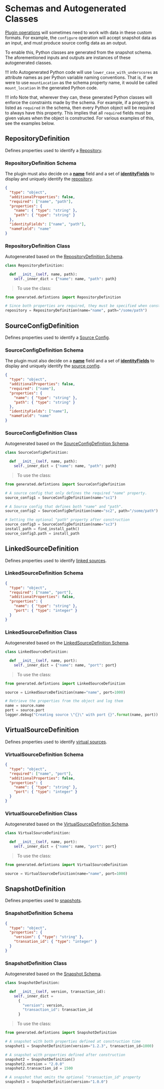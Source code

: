 # Schemas and Autogenerated Classes

[Plugin operations](Plugin_Operations.md) will sometimes need to work with data in these custom formats. For example, the `configure` operation will accept snapshot data as an input, and must produce source config data as an output.

To enable this, Python classes are generated from the snapshot schema. The aforementioned inputs and outputs are instances of these autogenerated classes.

!!! info
    Autogenerated Python code will use `lower_case_with_underscores` as attribute names as per Python variable naming conventions.
    That is, if we were to use `mountLocation` as the schema property name, it would be called
    `mount_location` in the generated Python code.

!!! info
    Note that, wherever they can, these generated Python classes will enforce the constraints made by the schema. For example, if a property is listed as `required` in the schema, then every Python object will be required to always have this property. This implies that all `required` fields must be given values when the object is constructed. For various examples of this, see the examples below.

## RepositoryDefinition

Defines properties used to identify a [Repository](Glossary.md#repository).

### RepositoryDefinition Schema

The plugin must also decide on a [**name**](Schemas.md#namefield) field and a set of [**identityFields**](Schemas.md#identityfields) to display and uniquely identify the [repository](Glossary.md#repository).

```json
{
  "type": "object",
  "additionalProperties": false,
  "required": ["name", "path"],
  "properties": {
    "name": { "type": "string" },
    "path": { "type": "string" }
  },
  "identityFields": ["name", "path"],
  "nameField": "name"
}
```

### RepositoryDefinition Class

Autogenerated based on the [RepositoryDefinition Schema](#repositorydefinition-schema).

```python
class RepositoryDefinition:

  def __init__(self, name, path):
    self._inner_dict = {"name": name, "path": path}
```

> To use the class:

```python
from generated.defintions import RepositoryDefinition

# Since both properties are required, they must be specified when constructing the object
repository = RepositoryDefinition(name="name", path="/some/path")
```

## SourceConfigDefinition

Defines properties used to identify a [Source Config](Glossary.md#source-config).

### SourceConfigDefinition Schema

The plugin must also decide on a [**name**](Schemas.md#namefield) field and a set of [**identityFields**](Schemas.md#identityfields) to display and uniquely identify the [source config](Glossary.md#source-configs).

```json
{
  "type": "object",
  "additionalProperties": false,
  "required": ["name"],
  "properties": {
    "name": { "type": "string" },
    "path": { "type": "string" }
  },
  "identityFields": ["name"],
  "nameField": "name"
}
```

### SourceConfigDefinition Class

Autogenerated based on the [SourceConfigDefinition Schema](#sourceconfigdefinition-schema).

```python
class SourceConfigDefinition:

  def __init__(self, name, path):
    self._inner_dict = {"name": name, "path": path}
```

> To use the class:

```python
from generated.defintions import SourceConfigDefinition

# A source config that only defines the required "name" property.
source_config1 = SourceConfigDefinition(name="sc1")

# A Source config that defines both "name" and "path".
source_config2 = SourceConfigDefinition(name="sc2", path="/some/path")

# Setting the optional "path" property after construction
source_config3 = SourceConfigDefinition(name="sc3")
install_path = find_install_path()
source_config3.path = install_path
```

## LinkedSourceDefinition

Defines properties used to identify [linked sources](Glossary.md#linked-source).

### LinkedSourceDefinition Schema

```json
{
  "type": "object",
  "required": ["name", "port"],
  "additionalProperties": false,
  "properties": {
    "name": { "type": "string" },
    "port": { "type": "integer" }
  }
}
```

### LinkedSourceDefinition Class

Autogenerated based on the [LinkedSourceDefinition Schema](#linkedsourcedefinition-schema).

```python
class LinkedSourceDefinition:

  def __init__(self, name, port):
    self._inner_dict = {"name": name, "port": port}
```

> To use the class:

```python
from generated.defintions import LinkedSourceDefinition

source = LinkedSourceDefinition(name="name", port=1000)

# Retrieve the properties from the object and log them
name = source.name
port = source.port
logger.debug("Creating source \"{}\" with port {}".format(name, port))
```

## VirtualSourceDefinition

Defines properties used to identify [virtual sources](Glossary.md#virtual-source).

### VirtualSourceDefinition Schema

```json
{
  "type": "object",
  "required": ["name", "port"],
  "additionalProperties": false,
  "properties": {
    "name": { "type": "string" },
    "port": { "type": "integer" }
  }
}
```

### VirtualSourceDefinition Class

Autogenerated based on the [VirtualSourceDefinition Schema](#virtualsourcedefinition-schema).

```python
class VirtualSourceDefinition:

  def __init__(self, name, port):
    self._inner_dict = {"name": name, "port": port}
```

> To use the class:

```python
from generated.defintions import VirtualSourceDefinition

source = VirtualSourceDefinition(name="name", port=1000)
```

## SnapshotDefinition

Defines properties used to [snapshots](Glossary.md#snapshot).

### SnapshotDefinition Schema

```json
{
  "type": "object",
  "properties": {
    "version": { "type": "string" },
    "transation_id": { "type": "integer" }
  }
}
```

### SnapshotDefinition Class

Autogenerated based on the [Snapshot Schema](#snapshotdefinition-schema).

```python
class SnapshotDefinition:

  def __init__(self, version, transaction_id):
    self._inner_dict =
      {
        "version": version,
        "transaction_id": transaction_id
      }
```

> To use the class:

```python
from generated.defintions import SnapshotDefinition

# A snapshot with both properties defined at construction time
snapshot1 = SnapshotDefinition(version="1.2.3", transaction_id=1000)

# A snapshot with properties defined after construction
snapshot2 = SnapshotDefinition()
snapshot2.version = "2.0.0"
snapshot2.transaction_id = 1500

# A snapshot that omits the optional "transaction_id" property
snapshot3 = SnapshotDefinition(version="1.0.0")
```
